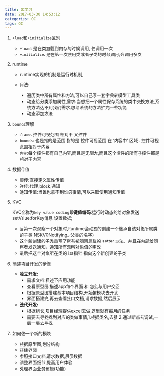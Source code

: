 ```yaml
---
title: OC学习
date: 2017-03-30 14:53:12
categories: OC
tags: OC
---
```




1. `+load`和`+initialize`区别

   * `+load`: 是在类加载到内存的时候调用, 仅调用一次
   * `+initialize`: 是在第一次使用类或者子类的时候调用,会调用多次

2. runtime

   * runtime实现的机制是运行时机制,

   * 用法:

     * 遍历类中所有属性和方法,可以自己写一套字典转模型工具类
     * 动态给分类添加属性,需求:当想把一个属性保存系统的类中交换方法,系统方法达不到我们需求,想给系统的方法扩充一些功能
     * 动态添加方法

     <!-- more -->

3. `bounds`理解

   * `frame`: 控件可视范围 相对于 父控件
   * `bounds`: 也是指的是范围 指的是 控件可视范围 在 ‘内容中’ 区域 . 控件可视范围相对于内容
   * `内容`:每个控件都有自己内容,而且是无限大,而且这个控件的所有子控件都是相对于内容

4. 数据传值

   * 顺传:直接定义属性传值
   * 逆传:代理,block,通知
   * 通知传值:当谁也拿不到谁的事情,可以采取使用通知传值

5. KVC

   KVC全称为`key value coding`即**键值编码**:运行时动态的给对象发送setValue:forKey消息 设置数据;

   * 当第一次观察一个对象时,Runtime会动态的创建一个继承自该对象所属类的子类 NSKVONotifying_(父类的名字)
   * 这个新创建的子类重写了所有被观察属性的 setter 方法，并且在内部给观察者发送通知，通知所有观察对象值的更改
   * 最后把这个对象所在类的 isa指针 指向这个新创建的子类

6. 简述项目开发的步骤

   * **独立开发:**
     * 需求文档:描述下应用功能
     * 查看原型图:描述app每个界面 和 怎么与用户交互
     * 根据原型图搭建基本项目结构,开始按模块去开发
     * 界面搭建完,再去查看接口文档,请求数据,然后展示
   * **迭代开发:**
     * 根据组长,项目经理提供excel去做,这里就有每月的任务
     * 需要去寻找找到对应的类做事情,1.根据类名,去猜 2.通过断点去调试,一层一层去寻找

7. 如何做一个新的模块

   * 根据原型图,划分结构
   * 搭建界面
   * 参照接口文档,请求数据,展示数据
   * 调整界面细节,提高用户体验
   * 处理界面业务逻辑(功能)


